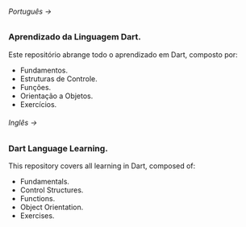 ###### Português ->

### Aprendizado da Linguagem Dart.

Este repositório abrange todo o aprendizado em Dart, composto por:

- Fundamentos.
- Estruturas de Controle.
- Funções.
- Orientação a Objetos.
- Exercícios.



###### Inglês ->

### Dart Language Learning.

This repository covers all learning in Dart, composed of:

- Fundamentals.
- Control Structures.
- Functions.
- Object Orientation.
- Exercises.